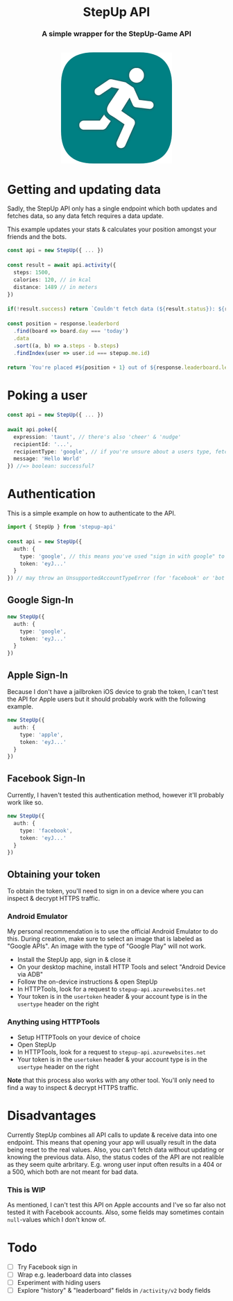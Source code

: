 <!-- Header -->
<div style="text-align:center">
  <h1>StepUp API</h1>
  <h3>A simple wrapper for the StepUp-Game API</h3>
  <br/>

  <img src="assets/stepup.png" width="256">
</div>

# Getting and updating data
Sadly, the StepUp API only has a single endpoint which both updates and fetches data, so any data fetch requires a data update.

This example updates your stats & calculates your position amongst your friends and the bots.
```ts
const api = new StepUp({ ... })

const result = await api.activity({
  steps: 1500,
  calories: 120, // in kcal
  distance: 1489 // in meters
})

if(!result.success) return `Couldn't fetch data (${result.status}): ${result.error}`

const position = response.leaderbord
  .find(board => board.day === 'today')
  .data
  .sort((a, b) => a.steps - b.steps)
  .findIndex(user => user.id === stepup.me.id)

return `You're placed #${position + 1} out of ${response.leaderboard.length} today.`
```

# Poking a user
```ts
const api = new StepUp({ ... })

await api.poke({
  expression: 'taunt', // there's also 'cheer' & 'nudge'
  recipientId: '...',
  recipientType: 'google', // if you're unsure about a users type, fetch the data using the activity method. this includes user ids & types of your friends or group members
  message: 'Hello World'
}) //=> boolean: successful?
```

# Authentication
This is a simple example on how to authenticate to the API.
```ts
import { StepUp } from 'stepup-api'

const api = new StepUp({
  auth: {
    type: 'google', // this means you've used "sign in with google" to create your account
    token: 'eyJ...'
  }
}) // may throw an UnsupportedAccountTypeError (for 'facebook' or 'bot') or an InvalidLoginDataError 
```

## Google Sign-In
```ts
new StepUp({
  auth: {
    type: 'google',
    token: 'eyJ...'
  }
}) 
```

## Apple Sign-In
Because I don't have a jailbroken iOS device to grab the token, I can't test the API for Apple users but it should probably work with the following example.
```ts
new StepUp({
  auth: {
    type: 'apple',
    token: 'eyJ...'
  }
})
```

## Facebook Sign-In
Currently, I haven't tested this authentication method, however it'll probably work like so.
```ts
new StepUp({
  auth: {
    type: 'facebook',
    token: 'eyJ...'
  }
})
```

## Obtaining your token
To obtain the token, you'll need to sign in on a device where you can inspect & decrypt HTTPS traffic.

### Android Emulator
My personal recommendation is to use the official Android Emulator to do this. During creation, make sure to select an image that is labeled as "Google APIs". An image with the type of "Google Play" will not work.

* Install the StepUp app, sign in & close it
* On your desktop machine, install HTTP Tools and select "Android Device via ADB"
* Follow the on-device instructions & open StepUp
* In HTTPTools, look for a request to `stepup-api.azurewebsites.net`
* Your token is in the `usertoken` header & your account type is in the `usertype` header on the right

### Anything using HTTPTools
* Setup HTTPTools on your device of choice
* Open StepUp
* In HTTPTools, look for a request to `stepup-api.azurewebsites.net`
* Your token is in the `usertoken` header & your account type is in the `usertype` header on the right

**Note** that this process also works with any other tool. You'll only need to find a way to inspect & decrypt HTTPS traffic.

# Disadvantages
Currently StepUp combines all API calls to update & receive data into one endpoint. This means that opening your app will usually result in the data being reset to the real values. Also, you can't fetch data without updating or knowing the previous data. Also, the status codes of the API are not realible as they seem quite arbritary. E.g. wrong user input often results in a 404 or a 500, which both are not meant for bad data.

### This is WIP
As mentioned, I can't test this API on Apple accounts and I've so far also not tested it with Facebook accounts. Also, some fields may sometimes contain `null`-values which I don't know of.

# Todo
- [ ] Try Facebook sign in
- [ ] Wrap e.g. leaderboard data into classes
- [ ] Experiment with hiding users
- [ ] Explore "history" & "leaderboard" fields in `/activity/v2` body fields
